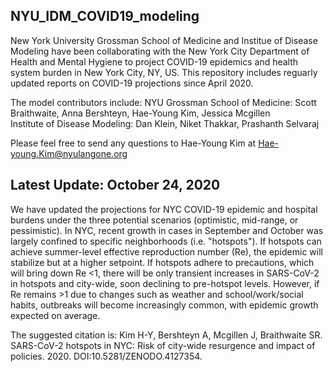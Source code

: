## NYU_IDM_COVID19_modeling

New York University Grossman School of Medicine and Institue of Disease Modeling have been collaborating with the New York City Department of Health and Mental Hygiene to project COVID-19 epidemics and health system burden in New York City, NY, US. This repository includes reguarly updated reports on COVID-19 projections since April 2020. 

The model contributors include: 
NYU Grossman School of Medicine: Scott Braithwaite, Anna Bershteyn, Hae-Young Kim, Jessica Mcgillen <br/>
Institute of Disease Modeling: Dan Klein, Niket Thakkar, Prashanth Selvaraj 

Please feel free to send any questions to Hae-Young Kim at Hae-young.Kim@nyulangone.org


## Latest Update: October 24, 2020
We have updated the projections for NYC COVID-19 epidemic and hospital burdens under the three potential scenarios (optimistic, mid-range, or pessimistic). In NYC, recent growth in cases in September and October was largely confined to specific neighborhoods (i.e. "hotspots"). If hotspots can achieve summer-level effective reproduction number (Re), the epidemic will stabilize but at a higher setpoint. If hotspots adhere to precautions, which will bring down Re <1, there will be only transient increases in SARS-CoV-2 in hotspots and city-wide, soon declining to pre-hotspot levels. However, if Re remains >1 due to changes such as weather and school/work/social habits, outbreaks will become increasingly common, with epidemic growth expected on average.

The suggested citation is: Kim H-Y, Bershteyn A, Mcgillen J, Braithwaite SR. SARS-CoV-2 hotspots in NYC: Risk of city-wide resurgence and impact of policies. 2020. DOI:10.5281/ZENODO.4127354.


